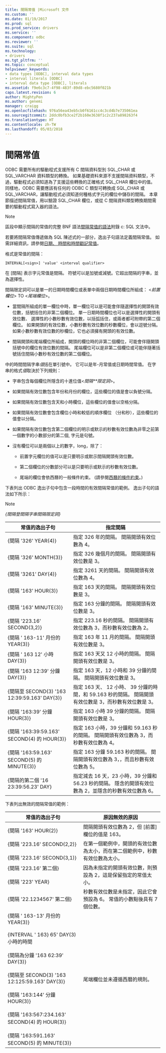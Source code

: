 ```yaml
---
title: 間隔常值 |Microsoft 文件
ms.custom: ''
ms.date: 01/19/2017
ms.prod: sql
ms.prod_service: drivers
ms.service: ''
ms.component: odbc
ms.reviewer: ''
ms.suite: sql
ms.technology:
- drivers
ms.tgt_pltfrm: ''
ms.topic: conceptual
helpviewer_keywords:
- data types [ODBC], interval data types
- interval literals [ODBC]
- interval data type [ODBC], literals
ms.assetid: f9e6c3c7-4f98-483f-89d8-ebc5680f021b
caps.latest.revision: 6
author: MightyPen
ms.author: genemi
manager: craigg
ms.openlocfilehash: 976a56ea43eb5cb0f6161cc4c3cd4b7e735061ea
ms.sourcegitcommit: 2ddc0bfb3ce2f2b160e3638f1c2c237a898263f4
ms.translationtype: HT
ms.contentlocale: zh-TW
ms.lasthandoff: 05/03/2018
---
```

# <a name="interval-literals"></a>間隔常值
ODBC 需要所有的驅動程式支援所有 C 間隔資料型別 SQL_CHAR 或 SQL_VARCHAR 資料類型的轉換。 如果基礎資料來源不支援間隔資料類型，不過，驅動程式必須知道為了支援這些轉換的正確格式 SQL_CHAR 欄位中的值。 同樣地，ODBC 需要應該有任何的 ODBC C 類型可轉換成 SQL_CHAR 或 SQL_VARCHAR，讓驅動程式必須知道何種格式字元的欄位中儲存的間隔。 本章節描述間隔常值，用以驗證 SQL_CHAR 欄位，或從 C 間隔資料類型轉換期間需要的驅動程式寫入器的語法。  
  
> [!NOTE]  
>  區段中顯示間隔的常值的完整 BNF 語法[間隔常值的語法](../../../odbc/reference/appendixes/interval-literal-syntax.md)附錄 c: SQL 文法中。  
  
 若要將間隔常值傳遞做為 SQL 陳述式的一部分，逸出子句語法定義間隔常值。 如需詳細資訊，請參閱[日期、 時間和時間戳記常值](../../../odbc/reference/develop-app/date-time-and-timestamp-literals.md)。  
  
 格式是常值的間隔：  
  
```  
INTERVAL[<sign>] 'value' <interval qualifier>  
```  
  
 在 [間隔] 表示字元常值是間隔。 符號可以是加號或減號。它超出間隔的字串，並為選擇性。  
  
 間隔限定詞可以是單一的日期時間欄位或表單中兩個日期時間欄位所組成： \<*前置欄位*> TO \<*尾端欄位*>。  
  
-   當間隔所組成的單一欄位中時，單一欄位可以是可能會伴隨選擇性的開頭有效位數，括號括住的非第二個欄位。 單一日期時間欄位也可以是選擇性的開頭有效位數、 選擇性的小數秒數有效位數，以括弧括住，或兩者都可附帶的第二個欄位。 如果開頭的有效位數，小數秒數有效位數的秒數欄位，會以逗號分隔。 如果小數秒數有效位數的秒欄位，它也必須擁有開頭的有效位數。  
  
-   間隔開頭和尾端欄位所組成，開頭的欄位時的非第二個欄位，可能會伴隨開頭括號中的欄位有效位數的間隔。 尾端欄位可以是非第二個欄位或可能伴隨著括號括住間隔小數秒有效位數的第二個欄位。  
  
 中的時間間隔字串*值*括在單引號中。 它可以是年-月常值或日期時間常值。 在字串的格式*值*取決於下列規則：  
  
-   字串包含每個欄位所隱含的十進位值\<*間隔**限定詞*>。  
  
-   如果間隔有效位數包含年份和月份的欄位，這些欄位的值是會以負號分隔。  
  
-   如果間隔有效位數包含天和小時欄位，這些欄位的值會以空格分隔。  
  
-   如果間隔有效位數會包含欄位小時和較低的順序欄位 （分和秒），這些欄位的值會以分隔。  
  
-   如果間隔有效位數包含第二個欄位的明示或默示的秒數有效位數為非零之前第一個數字的小數部分的第二個, 字元是句號。  
  
-   沒有欄位可以是兩個以上的數字，long，除了：  
  
    -   前置字元欄位的值可以是只要明示或默示間隔開頭有效位數。  
  
    -   第二個欄位的分數部分可以是只要明示或默示的秒數有效位數。  
  
    -   尾端的欄位會依西曆的一般條件約束。 (請參閱[西曆的條件約束](../../../odbc/reference/appendixes/constraints-of-the-gregorian-calendar.md)。)  
  
 下表列出 ODBC 逸出子句中包含一段時間的有效間隔常值的範例。 逸出子句的語法如下所示：  
  
> [!NOTE]  
>  *{間隔登間隔字串間隔限定詞}*  
  
|常值的逸出子句|指定間隔|  
|---------------------------|------------------------|  
|{間隔 '326' YEAR(4)}|指定 326 年的間隔。 間隔開頭有效位數為 4。|  
|{間隔 '326' MONTH(3)}|指定 326 幾個月的間隔。 間隔開頭有效位數是 3。|  
|{間隔 '3261' DAY(4)}|指定 3261 天的間隔。 間隔開頭有效位數為 4。|  
|{間隔 '163' HOUR(3)}|指定 163 天的間隔。 間隔開頭有效位數是 3。|  
|{間隔 '163' MINUTE(3)}|指定 163 分鐘的間隔。 間隔開頭有效位數是 3。|  
|{間隔 '223.16' SECOND(3,2)}|指定 223.16 秒的間隔。 間隔開頭有效位數為 3，而秒數有效位數為 2。|  
|{間隔 ' 163-11' 月份的 YEAR(3)}|指定 163 年 11 月的間隔。 間隔開頭有效位數是 3。|  
|{間隔 ' 163 12' 小時 DAY(3)}|指定 163 天又 12 小時的間隔。 間隔開頭有效位數是 3。|  
|{間隔 '163 12:39' 分鐘 DAY(3)}|指定 163 天，12 小時和 39 分鐘的間隔。 間隔開頭有效位數是 3。|  
|{間隔至 SECOND(3) '163 12:39:59.163' DAY(3)}|指定 163 天、 12 小時、 39 分鐘的時間，和 59.163 秒的間隔。 間隔開頭有效位數是 3，而秒數有效位數是 3。|  
|{間隔 '163:39' 分鐘 HOUR(3)}|指定 163 小時 39 分鐘的間隔。 間隔開頭有效位數是 3。|  
|{間隔 '163:39:59.163' SECOND(4) 的 HOUR(3)}|指定 163 小時，39 分鐘和 59.163 秒的間隔。 間隔開頭有效位數為 3，而秒數有效位數為 4。|  
|{間隔 '163:59.163' SECOND(5) 的 MINUTE(3)}|指定 163 分鐘 59.163 秒的間隔。 間隔開頭有效位數為 3，，而且秒數有效位數為 5。|  
|{間隔的第二個 '16 23:39:56.23' DAY}|指定減去 16 天，23 小時，39 分鐘和 56.23 秒的間隔。 隱含的開頭有效位數為 2，並隱含的秒數有效位數為 6。|  
  
 下表列出無效的間隔常值的範例：  
  
|常值的逸出子句|原因無效的原因|  
|---------------------------|------------------------|  
|{間隔 '163' HOUR(2)}|間隔開頭有效位數為 2，但 [前置] 欄位的值是 163。|  
|{間隔 '223.16' SECOND(2,2)}<br /><br /> {間隔 '223.16' SECOND(3,1)}|在第一個範例中，開頭的有效位數為太小，而在第二個範例中，秒數有效位數為太小。|  
|{間隔 '223.16' 第二個}<br /><br /> {間隔 '223' YEAR}|因為未指定的開頭有效位數，則預設為 2，這是保留指定的常值太小。|  
|{間隔 '22.1234567' 第二個}|秒數有效位數是未指定，因此它會預設為 6。 常值的小數點後具有 7 個位數。|  
|{間隔 ' 163-13' 月份的 YEAR(3)}<br /><br /> {INTERVAL ' 163} 65' DAY(3) 小時的時間<br /><br /> {間隔為分鐘 '163 62:39' DAY(3)}<br /><br /> {間隔至 SECOND(3) '163 12:125:59.163' DAY(3)}<br /><br /> {間隔 '163:144' 分鐘 HOUR(3)}<br /><br /> {間隔 '163:567:234.163' SECOND(4) 的 HOUR(3)}<br /><br /> {間隔 '163:591.163' SECOND(5) 的 MINUTE(3)}|尾端欄位並未遵循西曆的規則。|
